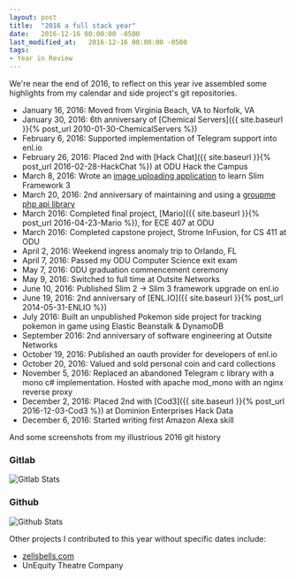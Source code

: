 ```yaml
---
layout: post
title:  "2016 a full stack year"
date:   2016-12-16 00:00:00 -0500
last_modified_at:   2016-12-16 00:00:00 -0500
tags:
- Year in Review
---
```


We're near the end of 2016, to reflect on this year ive assembled some highlights from my calendar and side project's git repositories.

- January 16, 2016: Moved from Virginia Beach, VA to Norfolk, VA
- January 30, 2016: 6th anniversary of [Chemical Servers]({{ site.baseurl }}{% post_url 2010-01-30-ChemicalServers %})
- February 6, 2016: Supported implementation of Telegram support into enl.io<!--more-->
- February 26, 2016: Placed 2nd with [Hack Chat]({{ site.baseurl }}{% post_url 2016-02-28-HackChat %}) at ODU Hack the Campus
- March 8, 2016: Wrote an [image uploading application](https://github.com/jspaetzel/upload) to learn Slim Framework 3
- March 20, 2016: 2nd anniversary of maintaining and using a [groupme php api library](https://github.com/jspaetzel/GroupMePHP)
- March 2016: Completed final project, [Mario]({{ site.baseurl }}{% post_url 2016-04-23-Mario %}), for ECE 407 at ODU
- March 2016: Completed capstone project, Strome InFusion, for CS 411 at ODU
- April 2, 2016: Weekend ingress anomaly trip to Orlando, FL
- April 7, 2016: Passed my ODU Computer Science exit exam
- May 7, 2016: ODU graduation commencement ceremony
- May 9, 2016: Switched to full time at Outsite Networks
- June 10, 2016: Published Slim 2 -> Slim 3 framework upgrade on enl.io
- June 19, 2016: 2nd anniversary of [ENL.IO]({{ site.baseurl }}{% post_url 2014-05-31-ENLIO %})
- July 2016: Built an unpublished Pokemon side project for tracking pokemon in game using Elastic Beanstalk & DynamoDB
- September 2016: 2nd anniversary of software engineering at Outsite Networks
- October 19, 2016: Published an oauth provider for developers of enl.io
- October 20, 2016: Valued and sold personal coin and card collections
- November 5, 2016: Replaced an abandoned Telegram c library with a mono c# implementation. Hosted with apache mod_mono with an nginx reverse proxy
- December 2, 2016: Placed 2nd with [Cod3]({{ site.baseurl }}{% post_url 2016-12-03-Cod3 %}) at Dominion Enterprises Hack Data
- December 6, 2016: Started writing first Amazon Alexa skill


And some screenshots from my illustrious 2016 git history
### Gitlab
![Gitlab Stats](./assets/2016-a-full-stack-year/gitlab.png)

### Github
![Github Stats](./assets/2016-a-full-stack-year/github.png)

Other projects I contributed to this year without specific dates include:
- [zellsbells.com](http://zellsbells.com/)
- UnEquity Theatre Company
